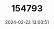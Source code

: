 ---
title: "154793"
category: "Jenkinsia lamprotaenia"
draft: false
date: 2024-02-22 13:03:51
languages:
  English: ["Blue Fry", "Dwarf Herring", "Fray", "Green Fry", "Key Sardine", "Small Herring", "Sprat", "Sweethead Fry", "Dwarf Round Herring"]
  Spanish; Castilian: ["Canalera", "Manjúa", "Minjua", "Sardina", "Sardineta Canalerita", "Sardinita Flaca"]
  French: ["Shadine Pisquette"]
---
